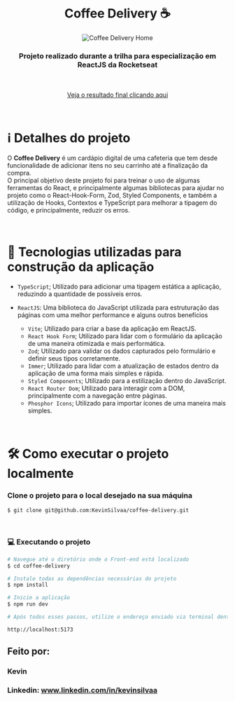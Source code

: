 <div align="center">
  <h1>Coffee Delivery ☕</h1>

  ![Coffee Delivery Home](https://github.com/KevinSilvaa/coffee-delivery/assets/143517496/cd96562e-3aa5-4e52-9884-833d3fe62193)
</div>

<h3 align="center">Projeto realizado durante a trilha para especialização em ReactJS da Rocketseat</h3> <br><br>

<div align="center">
  <a href="https://coffee-nine-sandy.vercel.app/" target="_blank">Veja o resultado final clicando aqui</a>
</div>

&nbsp;
&nbsp;

# ℹ️ Detalhes do projeto

O <strong>Coffee Delivery</strong> é um cardápio digital de uma cafeteria que tem desde funcionalidade de adicionar itens no seu carrinho até a finalização da compra.<br>
O principal objetivo deste projeto foi para treinar o uso de algumas ferramentas do React, e principalmente algumas bibliotecas para ajudar no
projeto como o React-Hook-Form, Zod, Styled Components, e também a utilização de Hooks, Contextos e TypeScript para melhorar a tipagem
do código, e principalmente, reduzir os erros.

<br>

# 📁 Tecnologias utilizadas para construção da aplicação

- `TypeScript`; Utilizado para adicionar uma tipagem estática a aplicação, reduzindo a quantidade de possíveis erros.
- `ReactJS`: Uma biblioteca do JavaScript utilizada para estruturação das páginas com uma melhor performance e alguns outros benefícios
    
  - `Vite`; Utilizado para criar a base da aplicação em ReactJS.
  - `React Hook Form`; Utilizado para lidar com o formulário da aplicação de uma maneira otimizada e mais performática.
  - `Zod`; Utilizado para validar os dados capturados pelo formulário e definir seus tipos corretamente.
  - `Immer`; Utilizado para lidar com a atualização de estados dentro da aplicação de uma forma mais simples e rápida.
  - `Styled Components`; Utilizado para a estilização dentro do JavaScript.
  - `React Router Dom`; Utilizado para interagir com a DOM, principalmente com a navegação entre páginas.
  - `Phosphor Icons`; Utilizado para importar ícones de uma maneira mais simples.
  
&nbsp;
&nbsp;
&nbsp;

# 🛠️ Como executar o projeto localmente

### Clone o projeto para o local desejado na sua máquina

```bash
$ git clone git@github.com:KevinSilvaa/coffee-delivery.git
```

&nbsp;
&nbsp;
&nbsp;

### 💻 Executando o projeto

```bash
# Navegue até o diretório onde o Front-end está localizado
$ cd coffee-delivery

# Instale todas as dependências necessárias do projeto
$ npm install

# Inicie a aplicação
$ npm run dev

# Após todos esses passos, utilize o endereço enviado via terminal dentro do seu navegador para acessar a aplicação. O endereço padrão utilizado no projeto foi:

http://localhost:5173
```

## Feito por:

### Kevin
### Linkedin: www.linkedin.com/in/kevinsilvaa
